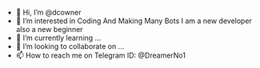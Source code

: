- 👋 Hi, I’m @dcowner
- 👀 I’m interested in Coding And Making Many Bots I am a new developer also a new beginner
- 🌱 I’m currently learning ...
- 💞️ I’m looking to collaborate on ...
- 📫 How to reach me on Telegram ID: @DreamerNo1
<!---
dcowner/dcowner is a ✨ special ✨ repository because its `README.md` (this file) appears on your GitHub profile.
You can click the Preview link to take a look at your changes.
--->
